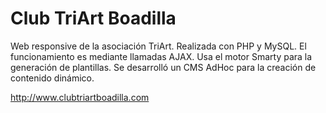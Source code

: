 # Club TriArt Boadilla

Web responsive de la asociación TriArt. Realizada con PHP y MySQL. El funcionamiento es mediante llamadas AJAX. Usa el motor Smarty para la generación de plantillas. Se desarrolló un CMS AdHoc para la creación de contenido dinámico.

http://www.clubtriartboadilla.com

